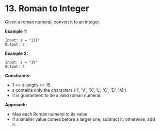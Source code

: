 # 13. Roman to Integer

Given a roman numeral, convert it to an integer.

**Example 1:**
```
Input: s = "III"
Output: 3
```

**Example 2:**
```
Input: s = "IV"
Output: 4
```

**Constraints:**
- 1 <= s.length <= 15
- s contains only the characters ('I', 'V', 'X', 'L', 'C', 'D', 'M')
- It is guaranteed to be a valid roman numeral.

**Approach:**
- Map each Roman numeral to its value.
- If a smaller value comes before a larger one, subtract it; otherwise, add it.